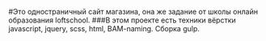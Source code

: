 #Это одностраничный сайт магазина, она же задание от школы онлайн образования loftschool. ###В этом проекте есть техники вёрстки javascript, jquery, scss, html, BAM-naming. Сборка gulp.
